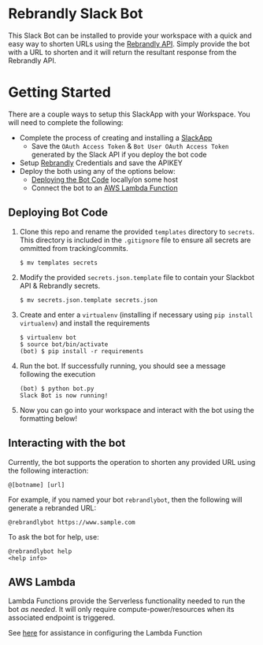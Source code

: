 # Rebrandly Slack Bot
This Slack Bot can be installed to provide your workspace with a quick and easy way to shorten URLs using the [Rebrandly API](https://developers.rebrandly.com/docs). Simply provide the bot with a URL to shorten and it will return the resultant response from the Rebrandly API.

# Getting Started
There are a couple ways to setup this SlackApp with your Workspace. You will need to complete the following:
- Complete the process of creating and installing a [SlackApp](https://api.slack.com/)
   - Save the `OAuth Access Token` & `Bot User OAuth Access Token` generated by the Slack API if you deploy the bot code
- Setup [Rebrandly](https://developers.rebrandly.com/docs/get-started) Credentials and save the APIKEY
- Deploy the both using any of the options below:
   - [Deploying the Bot Code](#deploying-bot-code) locally/on some host
   - Connect the bot to an [AWS Lambda Function](#aws-lambda)

## Deploying Bot Code
1. Clone this repo and rename the provided `templates` directory to `secrets`. This directory is included in the `.gitignore` file to ensure all secrets are ommitted from tracking/commits.
    ```
    $ mv templates secrets
    ```


2. Modify the provided `secrets.json.template` file to contain your Slackbot API & Rebrandly secrets.
    ```
    $ mv secrets.json.template secrets.json
    ```


3. Create and enter a `virtualenv` (installing if necessary using `pip install virtualenv`) and install the requirements
    ```
    $ virtualenv bot
    $ source bot/bin/activate
    (bot) $ pip install -r requirements
    ````


4. Run the bot. If successfully running, you should see a message following the execution
    ```
    (bot) $ python bot.py
    Slack Bot is now running!
    ```


5. Now you can go into your workspace and interact with the bot using the formatting below!

## Interacting with the bot
Currently, the bot supports the operation to shorten any provided URL using the following interaction:
```
@[botname] [url]
```

For example, if you named your bot `rebrandlybot`, then the following will generate a rebranded URL:
```
@rebrandlybot https://www.sample.com
```

To ask the bot for help, use:
```
@rebrandlybot help
<help info>
```


## AWS Lambda
Lambda Functions provide the Serverless functionality needed to run the bot _as needed_. It will only require compute-power/resources when its associated endpoint is triggered.

See [here](./aws) for assistance in configuring the Lambda Function